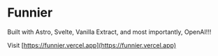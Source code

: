 # Funnier

Built with Astro, Svelte, Vanilla Extract, and most importantly, OpenAI!!!

Visit [https://funnier.vercel.app](https://funnier.vercel.app)
